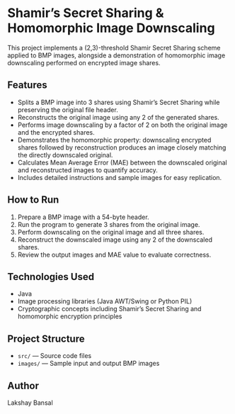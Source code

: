 # Shamir’s Secret Sharing & Homomorphic Image Downscaling

This project implements a (2,3)-threshold Shamir Secret Sharing scheme applied to BMP images, alongside a demonstration of homomorphic image downscaling performed on encrypted image shares.

## Features

- Splits a BMP image into 3 shares using Shamir’s Secret Sharing while preserving the original file header.
- Reconstructs the original image using any 2 of the generated shares.
- Performs image downscaling by a factor of 2 on both the original image and the encrypted shares.
- Demonstrates the homomorphic property: downscaling encrypted shares followed by reconstruction produces an image closely matching the directly downscaled original.
- Calculates Mean Average Error (MAE) between the downscaled original and reconstructed images to quantify accuracy.
- Includes detailed instructions and sample images for easy replication.

## How to Run

1. Prepare a BMP image with a 54-byte header.
2. Run the program to generate 3 shares from the original image.
3. Perform downscaling on the original image and all three shares.
4. Reconstruct the downscaled image using any 2 of the downscaled shares.
5. Review the output images and MAE value to evaluate correctness.

## Technologies Used

- Java
- Image processing libraries (Java AWT/Swing or Python PIL)
- Cryptographic concepts including Shamir’s Secret Sharing and homomorphic encryption principles

## Project Structure

- `src/` — Source code files
- `images/` — Sample input and output BMP images

## Author
Lakshay Bansal


